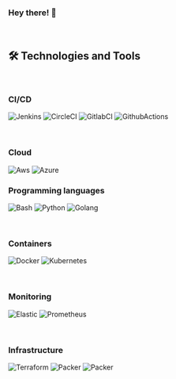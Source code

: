 ### Hey there! 👋

</br>

## 🛠️ Technologies and Tools

</br>

### CI/CD
<p>
  <img alt="Jenkins" src="https://img.shields.io/badge/Jenkins-D33833?style=for-the-badge&logo=jenkins&logoColor=white" />
  <img alt="CircleCI" src="https://img.shields.io/badge/CIRCLECI-%23161616.svg?style=for-the-badge&logo=circleci&logoColor=white" />
  <img alt="GitlabCI" src="https://img.shields.io/badge/GitLabCI-%23181717.svg?style=for-the-badge&logo=gitlab&logoColor=white" />
  <img alt="GithubActions" src="https://img.shields.io/badge/githubactions-%232671E5.svg?style=for-the-badge&logo=githubactions&logoColor=white" />
</p>

</br>

### Cloud
<img alt="Aws" src="https://img.shields.io/badge/Amazon_AWS-232F3E?style=for-the-badge&logo=amazon-aws&logoColor=white" />
<img alt="Azure" src="https://img.shields.io/badge/Microsoft_Azure-0089D6?style=for-the-badge&logo=microsoft-azure&logoColor=white" />

</br>

### Programming languages
<p>
  <img alt="Bash" src="https://img.shields.io/badge/Shell_Script-121011?style=for-the-badge&logo=gnu-bash&logoColor=white" />
  <img alt="Python" src="https://img.shields.io/badge/Python-3776AB?style=for-the-badge&logo=python&logoColor=white" /> 
  <img alt="Golang" src="https://img.shields.io/badge/Go-00ADD8?style=for-the-badge&logo=go&logoColor=white" /> 
</p>

</br>

### Containers
<p>
  <img alt="Docker" src="https://img.shields.io/badge/Docker-2496ED?style=for-the-badge&logo=docker&logoColor=white" />
  <img alt="Kubernetes" src="https://img.shields.io/badge/Kubernetes-326DE6?style=for-the-badge&logo=kubernetes&logoColor=white" /> 
</p>

</br>

### Monitoring
<p>
  <img alt="Elastic" src="https://img.shields.io/badge/Elastic-FFFFFF?style=for-the-badge&logo=elastic&logoColor=black" />
  <img alt="Prometheus" src="https://img.shields.io/badge/Prometheus-E6522C?style=for-the-badge&logo=prometheus&logoColor=white" /> 
</p>

</br>

### Infrastructure
<p>
  <img alt="Terraform" src="https://img.shields.io/badge/Terraform-7B42BC?style=for-the-badge&logo=terraform&logoColor=white" />
  <img alt="Packer" src="https://img.shields.io/badge/Packer-1DAEFF?style=for-the-badge&logo=packer&logoColor=white" /> 
  <img alt="Packer" src="https://img.shields.io/badge/Ansible-000000?style=for-the-badge&logo=Ansible&logoColor=white" /> 
</p>
